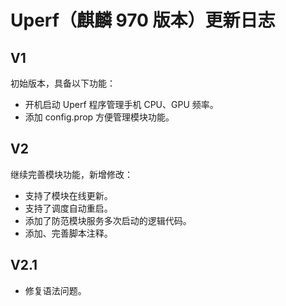 # Uperf（麒麟 970 版本）更新日志
## V1
初始版本，具备以下功能：
- 开机启动 Uperf 程序管理手机 CPU、GPU 频率。
- 添加 config.prop 方便管理模块功能。
## V2
继续完善模块功能，新增修改：
- 支持了模块在线更新。
- 支持了调度自动重启。
- 添加了防范模块服务多次启动的逻辑代码。
- 添加、完善脚本注释。
## V2.1
- 修复语法问题。
